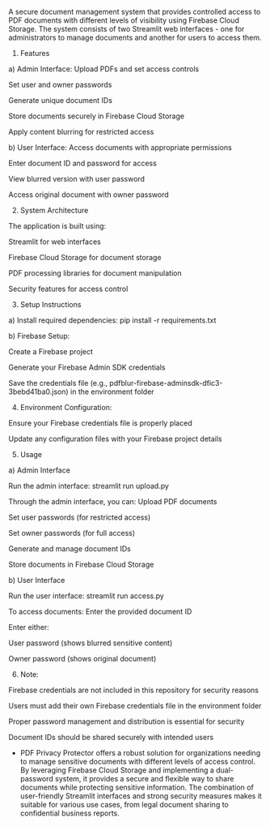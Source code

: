 A secure document management system that provides controlled access to PDF documents with different levels of visibility using Firebase Cloud Storage. The system consists of two Streamlit web interfaces - one for administrators to manage documents and another for users to access them.



1. Features

a) Admin Interface: Upload PDFs and set access controls

Set user and owner passwords

Generate unique document IDs

Store documents securely in Firebase Cloud Storage

Apply content blurring for restricted access



b) User Interface: Access documents with appropriate permissions

Enter document ID and password for access

View blurred version with user password

Access original document with owner password



2. System Architecture
   
The application is built using:

Streamlit for web interfaces

Firebase Cloud Storage for document storage

PDF processing libraries for document manipulation

Security features for access control


3. Setup Instructions

a) Install required dependencies: pip install -r requirements.txt

b) Firebase Setup:

Create a Firebase project

Generate your Firebase Admin SDK credentials

Save the credentials file (e.g., pdfblur-firebase-adminsdk-dfic3-3bebd41ba0.json) in the environment folder


4. Environment Configuration:

Ensure your Firebase credentials file is properly placed

Update any configuration files with your Firebase project details



5. Usage

a)  Admin Interface

Run the admin interface: streamlit run upload.py

Through the admin interface, you can: Upload PDF documents

Set user passwords (for restricted access)

Set owner passwords (for full access)

Generate and manage document IDs

Store documents in Firebase Cloud Storage



b) User Interface

Run the user interface: streamlit run access.py

To access documents: Enter the provided document ID

Enter either:

User password (shows blurred sensitive content)

Owner password (shows original document)


6. Note:

Firebase credentials are not included in this repository for security reasons

Users must add their own Firebase credentials file in the environment folder

Proper password management and distribution is essential for security

Document IDs should be shared securely with intended users


- PDF Privacy Protector offers a robust solution for organizations needing to manage sensitive documents with different levels of access control. By leveraging Firebase Cloud Storage and implementing a dual-password system, it provides a secure and flexible way to share documents while protecting sensitive information. The combination of user-friendly Streamlit interfaces and strong security measures makes it suitable for various use cases, from legal document sharing to confidential business reports.
